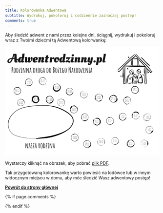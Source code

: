 ```yaml
---
title: Kolorowanka Adwentowa
subtitle: Wydrukuj, pokoloruj i codziennie zaznaczaj postęp!
comments: true
---
```


Aby śledzić adwent z nami przez kolejne dni, ściągnij, wydrukuj i pokoloruj wraz z Twoimi dziećmi tą Adwentową kolorwankę:

[![Kolorowanka](/img/adwent-rodzinny-kolorowanka.png)](/img/adwent-rodzinny-kolorowanka.pdf)

Wystarczy kliknąć na obrazek, aby pobrać [plik PDF](/img/adwent-rodzinny-kolorowanka.pdf).

Tak przygotowaną kolorowankę warto powiesić na lodówce lub w innym widocznym miejscu w domu, aby móc śledzić Wasz adwentowy postęp!

**[Powrót do strony głównej](/)**

{% if page.comments %}
<div id="disqus_thread"></div>
<script>
/*
var disqus_config = function () {
this.page.url = '{{ site.url }}';
this.page.identifier = '{{ page.url}}';
};
*/
(function() { // DON'T EDIT BELOW THIS LINE
var d = document, s = d.createElement('script');
s.src = 'https://adwentrodzinny-pl.disqus.com/embed.js';
s.setAttribute('data-timestamp', +new Date());
(d.head || d.body).appendChild(s);
})();
</script>
{% endif %}